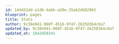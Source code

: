 ```yaml
---
id: 144d31dd-a1db-4abb-a20e-35ab2db82965
blueprint: pages
title: Stats
author: 9c38e941-060f-4516-9f47-262583b4c0a7
updated_by: 9c38e941-060f-4516-9f47-262583b4c0a7
updated_at: 1642450241
---
```


